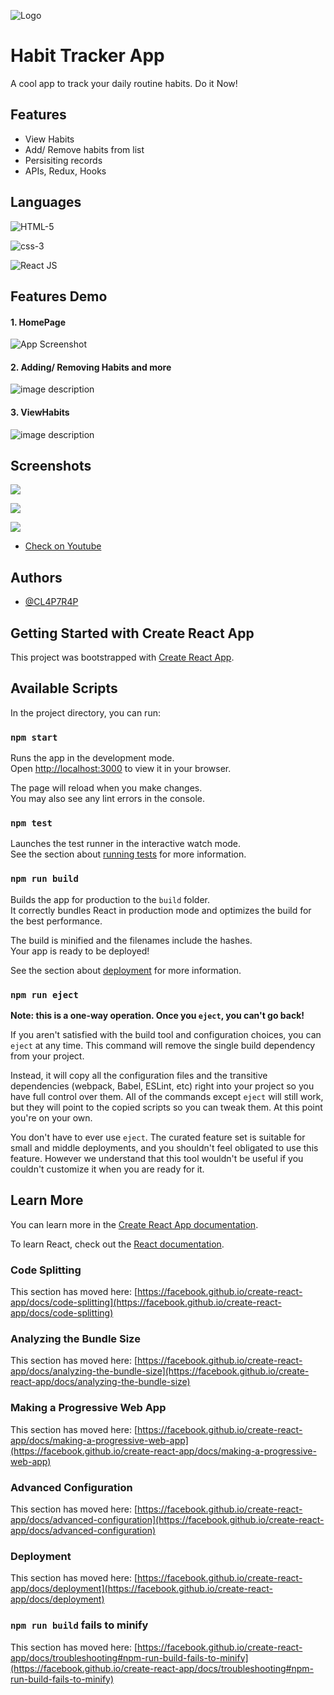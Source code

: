 
![Logo](https://encrypted-tbn0.gstatic.com/images?q=tbn:ANd9GcREFzK7V4Nb94qP4iQRsiSfyFD3b2MCbHiAIQ&usqp=CAU)
# Habit Tracker App

A cool app to track your daily routine habits. Do it Now!


## Features

- View Habits
- Add/ Remove habits from list
- Persisiting records
- APIs, Redux, Hooks




## Languages



![HTML-5](https://img.shields.io/badge/1-HTML%205-yellow)

![css-3](https://img.shields.io/badge/2-CSS%203-blue)

![React JS](https://img.shields.io/badge/3-React%20JS-green)


## Features Demo

#### 1. HomePage

![App Screenshot](https://user-images.githubusercontent.com/57012258/243107743-8e57cb02-706c-4baa-b3bd-3ecaf344a9d9.gif)

#### 2. Adding/ Removing Habits and more
![image description](https://user-images.githubusercontent.com/57012258/243107639-b890a3cc-d46f-4f55-a56f-e540fbdf06ab.gif)
 

#### 3. ViewHabits 
![image description](https://user-images.githubusercontent.com/57012258/243107959-8924e6c3-257e-45df-a672-95a09e0c2b0b.gif)

 

 
## Screenshots



![](https://user-images.githubusercontent.com/57012258/243106417-c255342e-5bea-4e38-9b0f-d0e888b487ac.png)

![](https://user-images.githubusercontent.com/57012258/243106437-1b92d31a-8452-45d8-89d9-dd469a4692f7.png)

![](https://user-images.githubusercontent.com/57012258/243106453-dd551cac-d994-4716-88e1-ad95079572ed.png)

 
- [Check on Youtube](https://youtu.be/6bjLr0SEEbo)

## Authors

- [@CL4P7R4P](https://github.com/CL4P7R4P-97)

## Getting Started with Create React App

This project was bootstrapped with [Create React App](https://github.com/facebook/create-react-app).

## Available Scripts

In the project directory, you can run:

### `npm start`

Runs the app in the development mode.\
Open [http://localhost:3000](http://localhost:3000) to view it in your browser.

The page will reload when you make changes.\
You may also see any lint errors in the console.

### `npm test`

Launches the test runner in the interactive watch mode.\
See the section about [running tests](https://facebook.github.io/create-react-app/docs/running-tests) for more information.

### `npm run build`

Builds the app for production to the `build` folder.\
It correctly bundles React in production mode and optimizes the build for the best performance.

The build is minified and the filenames include the hashes.\
Your app is ready to be deployed!

See the section about [deployment](https://facebook.github.io/create-react-app/docs/deployment) for more information.

### `npm run eject`

**Note: this is a one-way operation. Once you `eject`, you can't go back!**

If you aren't satisfied with the build tool and configuration choices, you can `eject` at any time. This command will remove the single build dependency from your project.

Instead, it will copy all the configuration files and the transitive dependencies (webpack, Babel, ESLint, etc) right into your project so you have full control over them. All of the commands except `eject` will still work, but they will point to the copied scripts so you can tweak them. At this point you're on your own.

You don't have to ever use `eject`. The curated feature set is suitable for small and middle deployments, and you shouldn't feel obligated to use this feature. However we understand that this tool wouldn't be useful if you couldn't customize it when you are ready for it.

## Learn More

You can learn more in the [Create React App documentation](https://facebook.github.io/create-react-app/docs/getting-started).

To learn React, check out the [React documentation](https://reactjs.org/).

### Code Splitting

This section has moved here: [https://facebook.github.io/create-react-app/docs/code-splitting](https://facebook.github.io/create-react-app/docs/code-splitting)

### Analyzing the Bundle Size

This section has moved here: [https://facebook.github.io/create-react-app/docs/analyzing-the-bundle-size](https://facebook.github.io/create-react-app/docs/analyzing-the-bundle-size)

### Making a Progressive Web App

This section has moved here: [https://facebook.github.io/create-react-app/docs/making-a-progressive-web-app](https://facebook.github.io/create-react-app/docs/making-a-progressive-web-app)

### Advanced Configuration

This section has moved here: [https://facebook.github.io/create-react-app/docs/advanced-configuration](https://facebook.github.io/create-react-app/docs/advanced-configuration)

### Deployment

This section has moved here: [https://facebook.github.io/create-react-app/docs/deployment](https://facebook.github.io/create-react-app/docs/deployment)

### `npm run build` fails to minify

This section has moved here: [https://facebook.github.io/create-react-app/docs/troubleshooting#npm-run-build-fails-to-minify](https://facebook.github.io/create-react-app/docs/troubleshooting#npm-run-build-fails-to-minify)


